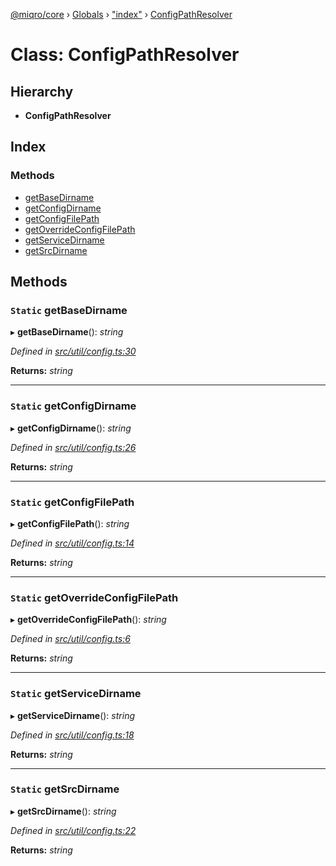 [@miqro/core](../README.md) › [Globals](../globals.md) › ["index"](../modules/_index_.md) › [ConfigPathResolver](_index_.configpathresolver.md)

# Class: ConfigPathResolver

## Hierarchy

* **ConfigPathResolver**

## Index

### Methods

* [getBaseDirname](_index_.configpathresolver.md#static-getbasedirname)
* [getConfigDirname](_index_.configpathresolver.md#static-getconfigdirname)
* [getConfigFilePath](_index_.configpathresolver.md#static-getconfigfilepath)
* [getOverrideConfigFilePath](_index_.configpathresolver.md#static-getoverrideconfigfilepath)
* [getServiceDirname](_index_.configpathresolver.md#static-getservicedirname)
* [getSrcDirname](_index_.configpathresolver.md#static-getsrcdirname)

## Methods

### `Static` getBaseDirname

▸ **getBaseDirname**(): *string*

*Defined in [src/util/config.ts:30](https://github.com/claukers/miqro-core/blob/01b49b2/src/util/config.ts#L30)*

**Returns:** *string*

___

### `Static` getConfigDirname

▸ **getConfigDirname**(): *string*

*Defined in [src/util/config.ts:26](https://github.com/claukers/miqro-core/blob/01b49b2/src/util/config.ts#L26)*

**Returns:** *string*

___

### `Static` getConfigFilePath

▸ **getConfigFilePath**(): *string*

*Defined in [src/util/config.ts:14](https://github.com/claukers/miqro-core/blob/01b49b2/src/util/config.ts#L14)*

**Returns:** *string*

___

### `Static` getOverrideConfigFilePath

▸ **getOverrideConfigFilePath**(): *string*

*Defined in [src/util/config.ts:6](https://github.com/claukers/miqro-core/blob/01b49b2/src/util/config.ts#L6)*

**Returns:** *string*

___

### `Static` getServiceDirname

▸ **getServiceDirname**(): *string*

*Defined in [src/util/config.ts:18](https://github.com/claukers/miqro-core/blob/01b49b2/src/util/config.ts#L18)*

**Returns:** *string*

___

### `Static` getSrcDirname

▸ **getSrcDirname**(): *string*

*Defined in [src/util/config.ts:22](https://github.com/claukers/miqro-core/blob/01b49b2/src/util/config.ts#L22)*

**Returns:** *string*
